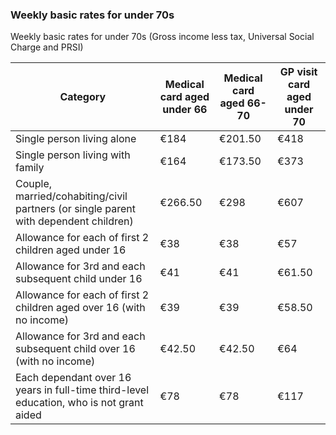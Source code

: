 ###  Weekly basic rates for under 70s

Weekly basic rates for under 70s (Gross income less tax, Universal Social
Charge and PRSI)

**Category** |  **Medical card aged under 66** |  **Medical card aged** **66-70** |  **GP visit card aged under 70**  
---|---|---|---  
Single person living alone  |  €184  |  €201.50  |  €418   
Single person living with family  |  €164  |  €173.50  |  €373   
Couple, married/cohabiting/civil partners (or single parent with dependent children)  |  €266.50  |  €298  |  €607   
Allowance for each of first 2 children aged under 16  |  €38  |  €38  |  €57   
Allowance for 3rd and each subsequent child under 16  |  €41  |  €41  |  €61.50   
Allowance for each of first 2 children aged over 16 (with no income)  |  €39  |  €39  |  €58.50   
Allowance for 3rd and each subsequent child over 16 (with no income)  |  €42.50  |  €42.50  |  €64   
Each dependant over 16 years in full-time third-level education, who is not grant aided  |  €78  |  €78  |  €117   
  